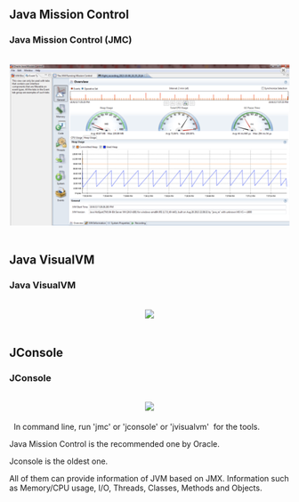 ## Java Mission Control
### Java Mission Control (JMC)

<br>
<div align="center">
    <img src="https://github.com/shenkaidong/Core-Java-Basic/blob/master/note/java/15%20-%20JVM%20-%20Monitoring%20Tools/pic/Assignment_15_1.png">
</div>
<br>

## Java VisualVM
### Java VisualVM

<br>
<div align="center">
    <img src="https://github.com/shenkaidong/Core-Java-Basic/edit/master/note/java/15%20-%20JVM%20-%20Monitoring%20Tools/pic/Assignment_15_2.png">
</div>
<br>

## JConsole
### JConsole

<br>
<div align="center">
    <img src="https://github.com/shenkaidong/Core-Java-Basic/edit/master/note/java/15%20-%20JVM%20-%20Monitoring%20Tools/pic/Assignment_15_3.png">
</div>
<br>
 
In command line, run 'jmc' or 'jconsole' or 'jvisualvm'  for the tools.  

Java Mission Control is the recommended one by Oracle.   

Jconsole is the oldest one.  

All of them can provide information of JVM based on JMX. Information such as Memory/CPU usage, I/O, Threads, Classes, Methods and Objects.  
